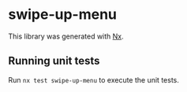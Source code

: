 # swipe-up-menu

This library was generated with [Nx](https://nx.dev).

## Running unit tests

Run `nx test swipe-up-menu` to execute the unit tests.

